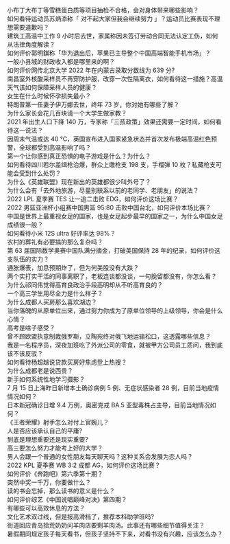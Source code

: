小布丁大布丁等雪糕蛋白质等项目抽检不合格，会对身体带来哪些影响？  
如何看待运动员苏炳添称「 对不起大家但我会继续努力 」？运动员比赛表现不理想需要道歉吗？  
建筑工高温中工作 9 小时后去世，家属称因未签订劳动合同无法认定工伤，如何从法律角度解读？  
如何评价郭明錤称「华为退出后，苹果已主导整个中国高端智能手机市场」？  
一般小县城的财政收入都是哪里来的啊？  
如何评价网传北京大学 2022 年在内蒙古录取分数线为 639 分?  
南昌室外核酸采样员不再穿防护服，改穿一次性隔离衣，如何看待这一措施？高温天气该如何保障采样人员的健康？  
女生在什么时候怀孕损失最小？  
特朗普第一任妻子伊万娜去世，终年 73 岁，你对她有哪些了解？  
为什么家长会花几百块请一个大学生做家教？  
2021 年出生人口下降 140 万，专家称「三孩政策」效果还需要一定时间，如何看待这一说法？  
因周末气温或达 40 ℃，英国宣布进入国家紧急状态并首次发布极端高温红色预警，全球都受到高温影响了吗？  
第一个让你感到真正恐惧的电子游戏是什么？为什么？  
如何看待四川若尔盖缉枪治爆，群众上缴枪支 198 支，手榴弹 10 枚？私藏枪支可能会受到什么处罚？  
为什么《英雄联盟》现在新出的英雄都很少叫外号了？  
为什么会有「去外地旅游，尽量别联系以前的老同学、老朋友」的说法？  
2022 LPL 夏季赛 TES 让一追二击败 EDG，如何评价这场比赛？  
2022 男篮亚洲杯小组赛中国男篮 95:80 击败中国台北，如何评价本场比赛？  
中国是世界上最重视女足的国家，也是女足起步最早的国家之一，为什么中国女足成绩很一般？  
如何看待小米 12S ultra 好评率达 98%？  
农村的葬礼有必要搞的那么复杂吗？  
第 63 届国际数学奥赛中国队满分摘金，打破美国保持 28 年的纪录，如何评价这支队伍的实力？  
通胀爆表，加息预期炸了，但为何美股没有大跌？  
两个实打实干活的同事离职了，老板连谈都没谈，一句挽留都没有，你怎么看？  
为什么祁同伟觉得高育良政治手段高明却从不听高育良的？  
一个高三学生用尽全力是什么样子？  
为什么成都人买房那么喜欢湖边？  
当你落魄的从原单位出来，通过努力你成为了原单位领导的上级领导，你会是什么心情？  
高考是啥子感受？  
曾不顾欧盟执意制裁俄罗斯，立陶宛终对俄飞地运输松口，这透露哪些信息？  
我是一名程序员，深夜加班吃了外派公司的零食，就被甲方公司员工质问，我到底该不该反驳？  
如何看待杨超越说贷款买房好焦虑登上热搜？  
为什么成都老是说西贵？  
新手如何系统性地学习摄影？  
7 月 15 日上海昨日新增本土确诊病例 5 例、无症状感染者 28 例，目前当地疫情情况如何？  
日本新冠确诊日增 9.4 万例，奥密克戎 BA.5 亚型毒株占主导，目前当地情况如何？  
《王者荣耀》射手怎么对付上官婉儿？  
人是否应该承认自己的平庸?  
到底是理想重要还是现实重要?  
高三要怎么努力才能考上好的大学？  
男人会跟一个普通的女性朋友每天聊天吗？这种关系会发展为恋人吗？  
2022 KPL 夏季赛 WB 3:2 成都 AG，如何评价这场比赛？  
如何评价《奔跑吧》第六季第十期？  
突然中奖一千万，你要做什么？  
读的书会忘掉，那么读书的意义是什么？  
如何评价综艺《中国说唱巅峰对决》第四期？  
有哪些可以高效休息的方法？  
文化艺术双过线，但是报高滑档了，推荐本科助学班吗?  
街道回应青岛拾荒奶奶问羊肉店要剩羊肉汤。此事还有哪些细节值得关注？  
暑假期间规定孩子每天看书，但孩子坚持不下来，对看书没有兴趣，应该怎么办？  

